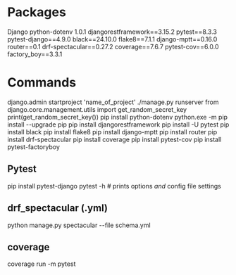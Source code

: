 # Packages
Django
python-dotenv 1.0.1
djangorestframework==3.15.2
pytest==8.3.3
pytest-django==4.9.0
black==24.10.0
flake8==7.1.1
django-mptt==0.16.0
router==0.1
drf-spectacular==0.27.2
coverage==7.6.7
pytest-cov==6.0.0
factory_boy==3.3.1


# Commands
django.admin startproject 'name_of_project'
./manage.py runserver
from django.core.management.utils import get_random_secret_key
print(get_random_secret_key())
pip install python-dotenv
python.exe -m pip install --upgrade pip
pip install djangorestframework
pip install -U pytest
pip install black
pip install flake8
pip install django-mptt
pip install router
pip install drf-spectacular
pip install coverage
pip install pytest-cov
pip install pytest-factoryboy


## Pytest
pip install pytest-django
pytest -h   # prints options _and_ config file settings


## drf_spectacular (.yml)
python manage.py spectacular --file schema.yml


## coverage
coverage run -m pytest